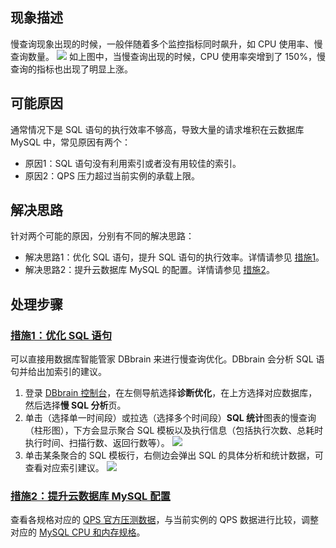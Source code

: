 ## 现象描述
慢查询现象出现的时候，一般伴随着多个监控指标同时飙升，如 CPU 使用率、慢查询数量。
![](https://main.qcloudimg.com/raw/21ce49b9125c2becbc9e2fe9c8aae4c2.png)
如上图中，当慢查询出现的时候，CPU 使用率突增到了 150%，慢查询的指标也出现了明显上涨。

## 可能原因
通常情况下是 SQL 语句的执行效率不够高，导致大量的请求堆积在云数据库 MySQL 中，常见原因有两个：
- [](id:yy1)原因1：SQL 语句没有利用索引或者没有用较佳的索引。
- [](id:yy2)原因2：QPS 压力超过当前实例的承载上限。

## 解决思路
针对两个可能的原因，分别有不同的解决思路：
- 解决思路1：优化 SQL 语句，提升 SQL 语句的执行效率。详情请参见 [措施1](#cs1)。
- 解决思路2：提升云数据库 MySQL 的配置。详情请参见 [措施2](#cs2)。

## 处理步骤
### [措施1：优化 SQL 语句](id:cs1)
可以直接用数据库智能管家 DBbrain 来进行慢查询优化。DBbrain 会分析 SQL 语句并给出加索引的建议。
1. 登录 [DBbrain 控制台](https://console.cloud.tencent.com/dbbrain/performance/analysis)，在左侧导航选择**诊断优化**，在上方选择对应数据库，然后选择**慢 SQL 分析**页。
2. 单击（选择单一时间段）或拉选（选择多个时间段）**SQL 统计**图表的慢查询（柱形图），下方会显示聚合 SQL 模板以及执行信息（包括执行次数、总耗时执行时间、扫描行数、返回行数等）。
![](https://main.qcloudimg.com/raw/dfce7ffad362522c7002ec33628bf530.png)
3. 单击某条聚合的 SQL 模板行，右侧边会弹出 SQL 的具体分析和统计数据，可查看对应索引建议。
![](https://main.qcloudimg.com/raw/d9ce42cef148e0b1c38a46b9fd22b4db.png)

### [措施2：提升云数据库 MySQL 配置](id:cs2)
查看各规格对应的 [QPS 官方压测数据](https://cloud.tencent.com/document/product/236/8842#.3Ca-id.3D.22document_test_result.22.3E.E6.B5.8B.E8.AF.95.E7.BB.93.E6.9E.9C.3C.2Fa.3E)，与当前实例的 QPS 数据进行比较，调整对应的 [MySQL CPU 和内存规格](https://cloud.tencent.com/document/product/236/19707)。
